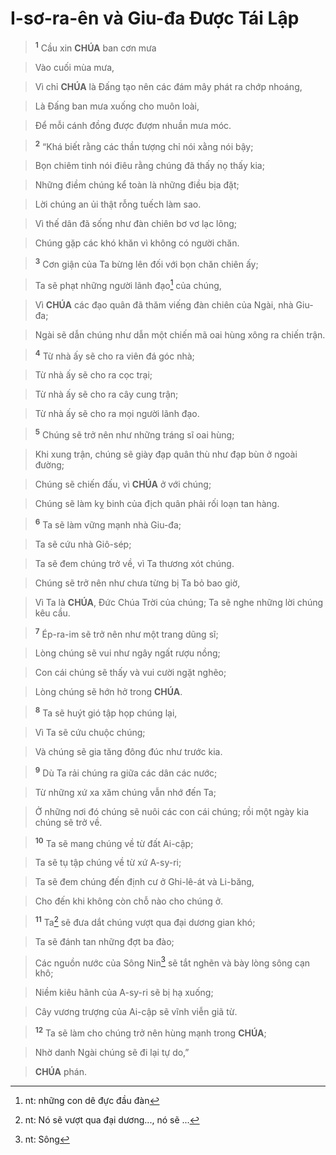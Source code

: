 # I-sơ-ra-ên và Giu-đa Được Tái Lập

> <sup><b>1</b></sup> Cầu xin **CHÚA** ban cơn mưa
>


> Vào cuối mùa mưa,
>


> Vì chỉ **CHÚA** là Đấng tạo nên các đám mây phát ra chớp nhoáng,
>


> Là Đấng ban mưa xuống cho muôn loài,
>


> Để mỗi cánh đồng được đượm nhuần mưa móc.
>


> <sup><b>2</b></sup> “Khá biết rằng các thần tượng chỉ nói xằng nói bậy;
>


> Bọn chiêm tinh nói điêu rằng chúng đã thấy nọ thấy kia;
>


> Những điềm chúng kể toàn là những điều bịa đặt;
>


> Lời chúng an ủi thật rỗng tuếch làm sao.
>


> Vì thế dân đã sống như đàn chiên bơ vơ lạc lõng;
>


> Chúng gặp các khó khăn vì không có người chăn.
>


> <sup><b>3</b></sup> Cơn giận của Ta bừng lên đối với bọn chăn chiên ấy;
>


> Ta sẽ phạt những người lãnh đạo[^1-bcba1cf8-1498-4197-b1fc-fab24645d7c9] của chúng,
>


> Vì **CHÚA** các đạo quân đã thăm viếng đàn chiên của Ngài, nhà Giu-đa;
>


> Ngài sẽ dẫn chúng như dẫn một chiến mã oai hùng xông ra chiến trận.
>


> <sup><b>4</b></sup> Từ nhà ấy sẽ cho ra viên đá góc nhà;
>


> Từ nhà ấy sẽ cho ra cọc trại;
>


> Từ nhà ấy sẽ cho ra cây cung trận;
>


> Từ nhà ấy sẽ cho ra mọi người lãnh đạo.
>


> <sup><b>5</b></sup> Chúng sẽ trở nên như những tráng sĩ oai hùng;
>


> Khi xung trận, chúng sẽ giày đạp quân thù như đạp bùn ở ngoài đường;
>


> Chúng sẽ chiến đấu, vì **CHÚA** ở với chúng;
>


> Chúng sẽ làm kỵ binh của địch quân phải rối loạn tan hàng.
>


> <sup><b>6</b></sup> Ta sẽ làm vững mạnh nhà Giu-đa;
>


> Ta sẽ cứu nhà Giô-sép;
>


> Ta sẽ đem chúng trở về, vì Ta thương xót chúng.
>


> Chúng sẽ trở nên như chưa từng bị Ta bỏ bao giờ,
>


> Vì Ta là **CHÚA**, Đức Chúa Trời của chúng; Ta sẽ nghe những lời chúng kêu cầu.
>


> <sup><b>7</b></sup> Ép-ra-im sẽ trở nên như một trang dũng sĩ;
>


> Lòng chúng sẽ vui như ngây ngất rượu nồng;
>


> Con cái chúng sẽ thấy và vui cười ngặt nghẽo;
>


> Lòng chúng sẽ hớn hở trong **CHÚA**.
>


> <sup><b>8</b></sup> Ta sẽ huýt gió tập họp chúng lại,
>


> Vì Ta sẽ cứu chuộc chúng;
>


> Và chúng sẽ gia tăng đông đúc như trước kia.
>


> <sup><b>9</b></sup> Dù Ta rải chúng ra giữa các dân các nước;
>


> Từ những xứ xa xăm chúng vẫn nhớ đến Ta;
>


> Ở những nơi đó chúng sẽ nuôi các con cái chúng; rồi một ngày kia chúng sẽ trở về.
>


> <sup><b>10</b></sup> Ta sẽ mang chúng về từ đất Ai-cập;
>


> Ta sẽ tụ tập chúng về từ xứ A-sy-ri;
>


> Ta sẽ đem chúng đến định cư ở Ghi-lê-át và Li-băng,
>


> Cho đến khi không còn chỗ nào cho chúng ở.
>


> <sup><b>11</b></sup> Ta[^2-bcba1cf8-1498-4197-b1fc-fab24645d7c9] sẽ đưa dắt chúng vượt qua đại dương gian khó;
>


> Ta sẽ đánh tan những đợt ba đào;
>


> Các nguồn nước của Sông Nin[^3-bcba1cf8-1498-4197-b1fc-fab24645d7c9] sẽ tắt nghẽn và bày lòng sông cạn khô;
>


> Niềm kiêu hãnh của A-sy-ri sẽ bị hạ xuống;
>


> Cây vương trượng của Ai-cập sẽ vĩnh viễn giã từ.
>


> <sup><b>12</b></sup> Ta sẽ làm cho chúng trở nên hùng mạnh trong **CHÚA**;
>


> Nhờ danh Ngài chúng sẽ đi lại tự do,”
>


> **CHÚA** phán.
>

[^1-bcba1cf8-1498-4197-b1fc-fab24645d7c9]: nt: những con dê đực đầu đàn
[^2-bcba1cf8-1498-4197-b1fc-fab24645d7c9]: nt: Nó sẽ vượt qua đại dương..., nó sẽ ...
[^3-bcba1cf8-1498-4197-b1fc-fab24645d7c9]: nt: Sông